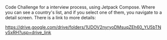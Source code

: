 Code Challenge for a interview process, using Jetpack Compose.
Where you can see a country's list, and if you select one of them, you navigate to a detail screen.
There is a link to more details:

https://drive.google.com/drive/folders/1UDOV2nyryoDMsuqZEh60_YU5bTNvSxRH?usp=drive_link
